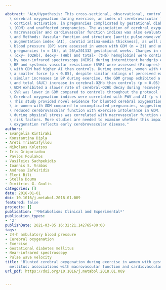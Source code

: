 ---
abstract: "Aim/Hypothesis: This cross-sectional, observational, controlled study examined\
  \ cerebral oxygenation during exercise, an index of cerebrovascular function and\
  \ cortical activation, in pregnancies complicated by gestational diabetes mellitus\
  \ (GDM) and unaffected pregnancies. The association of cerebral oxygenation with\
  \ macrovascular and cardiovascular function indices was also evaluated. Material\
  \ and Methods: Vascular function and structure [aortic pulse-wave-velocity (PWV),\
  \ augmentation index (AI), carotid intima-media thickness], as well as 24-hour ambulatory\
  \ blood pressure (BP) were assessed in women with GDM (n = 21) and uncomplicated\
  \ pregnancies (n = 16), at 26\u201332 gestational weeks. Changes in cerebral oxygenation\
  \ [oxy- (O2Hb), deoxy- (HHb) and total- (tHb) hemoglobin] were continuously recorded\
  \ by near-infrared spectroscopy (NIRS) during intermittent handgrip exercise. Beat-by-beat\
  \ BP and systemic vascular resistance (SVR) were assessed (Finapres). Results: Women\
  \ with GDM had higher AI than controls. During exercise, women with GDM maintained\
  \ a smaller force (p < 0.05), despite similar ratings of perceived exertion. Despite\
  \ similar increases in BP during exercise, the GDM group exhibited a lower average\
  \ and total (AUC) increase in cerebral-O2Hb than controls (p < 0.05). In addition,\
  \ GDM exhibited a slower rate of cerebral-O2Hb decay during recovery (p < 0.05).\
  \ SVR was lower in GDM compared to controls throughout the protocol (p < 0.01).\
  \ Cerebral oxygenation indices were correlated with PWV and AI (p < 0.05). Conclusions:\
  \ This study provided novel evidence for blunted cerebral oxygenation during exercise\
  \ in women with GDM compared to uncomplicated pregnancies, suggesting a link between\
  \ reduced cerebrovascular function with exercise intolerance in GDM. Cerebral oxygenation\
  \ during physical stress was correlated with macrovascular function and cardiovascular\
  \ risk factors. More studies are needed to examine whether this impaired cerebral\
  \ oxygenation reflects early cerebrovascular disease."
authors:
- Evangelia Kintiraki
- Konstantina Dipla
- Areti Triantafyllou
- Nikolaos Koletsos
- Iris Grigoriadou
- Pavlos Poulakos
- Vasileios Sachpekidis
- Ioannis S. Vrabas
- Andreas Zafeiridis
- Eleni Bili
- Stella Douma
- Dimitrios G. Goulis
categories: []
date: 2018-01-01
doi: 10.1016/j.metabol.2018.01.009
featured: false
projects: []
publication: '*Metabolism: Clinical and Experimental*'
publication_types:
- '2'
publishDate: 2021-03-05 16:32:21.142765+00:00
tags:
- 24-h ambulatory blood pressure
- Cerebral oxygenation
- Exercise
- Gestational diabetes mellitus
- Near-infrared spectroscopy
- Pulse wave velocity
title: 'Blunted cerebral oxygenation during exercise in women with gestational diabetes
  mellitus: associations with macrovascular function and cardiovascular risk factors'
url_pdf: https://doi.org/10.1016/j.metabol.2018.01.009

---
